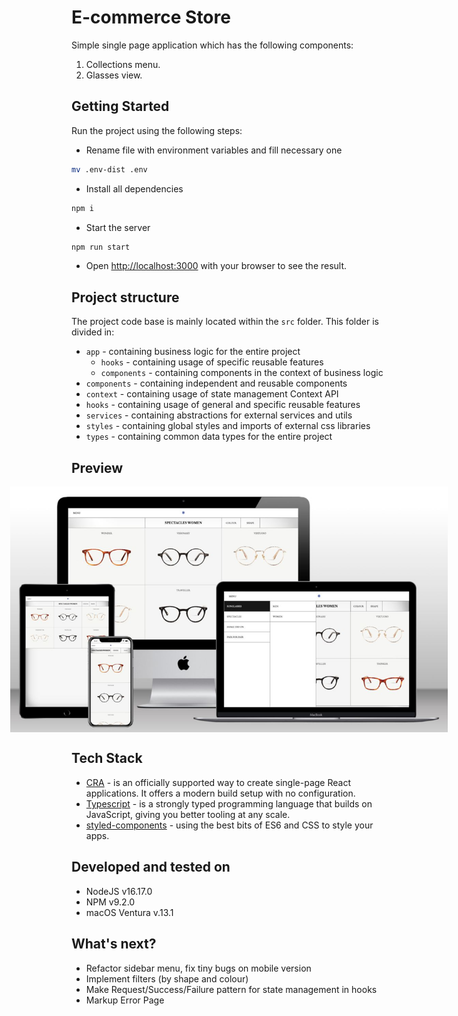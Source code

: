 # E-commerce Store

Simple single page application which has the following
components:

1. Collections menu.
2. Glasses view.

## Getting Started

Run the project using the following steps:

- Rename file with environment variables and fill necessary one

```sh
mv .env-dist .env
```

- Install all dependencies

```sh
npm i
```

- Start the server

```sh
npm run start
```

- Open [http://localhost:3000](http://localhost:3000) with your browser to see the result.

## Project structure

The project code base is mainly located within the `src` folder. This folder is divided in:

- `app` - containing business logic for the entire project
  - `hooks` - containing usage of specific reusable features
  - `components` - containing components in the context of business logic
- `components` - containing independent and reusable components
- `context` - containing usage of state management Context API
- `hooks` - containing usage of general and specific reusable features
- `services` - containing abstractions for external services and utils
- `styles` - containing global styles and imports of external css libraries
- `types` - containing common data types for the entire project

## Preview

<div style="display:flex; justify-content: center;">
    <img src="./preview.jpg" style="max-width: 700px;" />
</div>

## Tech Stack

- [CRA](https://create-react-app.dev/) - is an officially supported way to create single-page React applications. It offers a modern build setup with no configuration.
- [Typescript](https://www.typescriptlang.org/) - is a strongly typed programming language that builds on JavaScript, giving you better tooling at any scale.
- [styled-components](https://styled-components.com/) - using the best bits of ES6 and CSS to style your apps.

## Developed and tested on

- NodeJS v16.17.0
- NPM v9.2.0
- macOS Ventura v.13.1

## What's next?

- Refactor sidebar menu, fix tiny bugs on mobile version
- Implement filters (by shape and colour)
- Make Request/Success/Failure pattern for state management in hooks
- Markup Error Page
